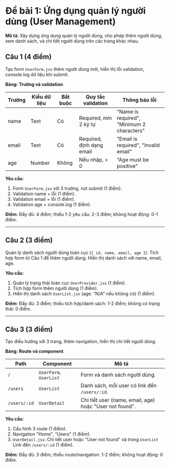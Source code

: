 # **Đề bài 1: Ứng dụng quản lý người dùng (User Management)**

**Mô tả**: Xây dựng ứng dụng quản lý người dùng, cho phép thêm người dùng, xem danh sách, và chi tiết người dùng trên các trang khác nhau.

## **Câu 1 (4 điểm)**  

Tạo form `UserForm.jsx` thêm người dùng mới, hiển thị lỗi validation, console.log dữ liệu khi submit.

**Bảng: Trường và validation**

| Trường   | Kiểu dữ liệu | Bắt buộc | Quy tắc validation                  | Thông báo lỗi                              |
|----------|--------------|----------|-------------------------------------|--------------------------------------------|
| name     | Text         | Có       | Required, min 2 ký tự               | "Name is required", "Minimum 2 characters" |
| email    | Text         | Có       | Required, định dạng email           | "Email is required", "Invalid email"       |
| age      | Number       | Không    | Nếu nhập, > 0                       | "Age must be positive"                     |

**Yêu cầu**:  

1. Form `UserForm.jsx` với 3 trường, nút submit (1 điểm).  
2. Validation name + lỗi (1 điểm).  
3. Validation email + lỗi (1 điểm).  
4. Validation age + console.log (1 điểm).

**Điểm**: Đầy đủ: 4 điểm; thiếu 1-2 yêu cầu: 2-3 điểm; không hoạt động: 0-1 điểm.

---

## **Câu 2 (3 điểm)**  

Quản lý danh sách người dùng toàn cục (`{ id, name, email, age }`). Tích hợp form từ Câu 1 để thêm người dùng. Hiển thị danh sách với name, email, age.

**Yêu cầu**:  

1. Quản lý trạng thái toàn cục  `UserProvider.jsx` (1 điểm).  
2. Tích hợp form thêm người dùng (1 điểm).  
3. Hiển thị danh sách `UserList.jsx` (age: "N/A" nếu không có) (1 điểm).

**Điểm**: Đầy đủ: 3 điểm; thiếu tích hợp/danh sách: 1-2 điểm; không có trạng thái: 0 điểm.

---

## **Câu 3 (3 điểm)**  

Tạo điều hướng với 3 trang, thêm navigation, hiển thị chi tiết người dùng.

**Bảng: Route và component**

| Path           | Component            | Mô tả                                                      |
|----------------|----------------------|------------------------------------------------------------|
| `/`            | `UserForm`, `UserList` | Form và danh sách người dùng.                              |
| `/users`       | `UserList`           | Danh sách, mỗi user có link đến `/users/:id`.              |
| `/users/:id`   | `UserDetail`         | Chi tiết user (name, email, age) hoặc "User not found".    |

**Yêu cầu**:  

1. Cấu hình 3 route (1 điểm).  
2. Navigation "Home", "Users" (1 điểm).  
3. `UserDetail.jsx`: Chi tiết user hoặc "User not found" và trong `UserList` Link đến `/users/:id` (1 điểm).

**Điểm**: Đầy đủ: 3 điểm; thiếu route/navigation: 1-2 điểm; không hoạt động: 0 điểm.
